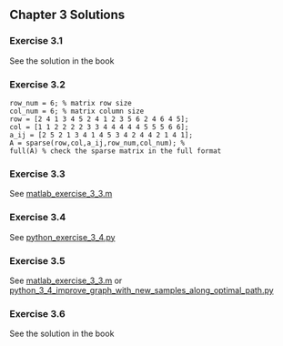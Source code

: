 ## Chapter 3 Solutions

### Exercise 3.1
See the solution in the book

### Exercise 3.2
```
row_num = 6; % matrix row size
col_num = 6; % matrix column size
row = [2 4 1 3 4 5 2 4 1 2 3 5 6 2 4 6 4 5];
col = [1 1 2 2 2 2 3 3 4 4 4 4 4 5 5 5 6 6];
a_ij = [2 5 2 1 3 4 1 4 5 3 4 2 4 4 2 1 4 1];
A = sparse(row,col,a_ij,row_num,col_num); %
full(A) % check the sparse matrix in the full format
```

### Exercise 3.3

See [matlab_exercise_3_3.m](../matlab/matlab_exercise_3_3.m)

### Exercise 3.4

See [python_exercise_3_4.py](../python/python_exercise_3_4.py)

### Exercise 3.5

See [matlab_exercise_3_3.m](../matlab/matlab_exercise_3_5.m) or [python_3_4_improve_graph_with_new_samples_along_optimal_path.py](../python/python_3_4_improve_graph_with_new_samples_along_optimal_path.py)

### Exercise 3.6
See the solution in the book
